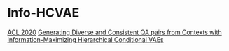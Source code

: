 # Info-HCVAE
[ACL 2020](https://acl2020.org/) [Generating Diverse and Consistent QA pairs from Contexts with Information-Maximizing Hierarchical Conditional VAEs](https://github.com/seanie12/online-cv/blob/master/publications/QA_generation__ACL2020.pdf)
